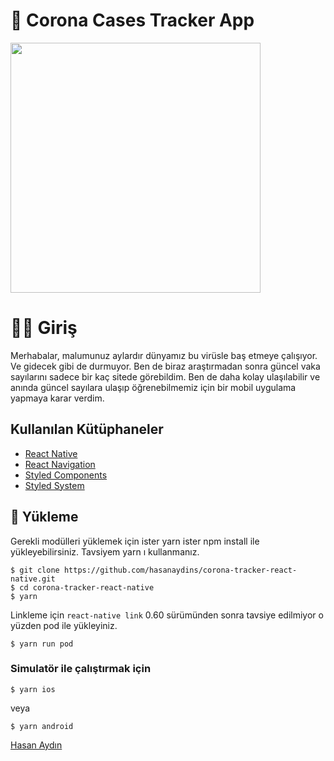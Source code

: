# 🦠 Corona Cases Tracker App
<img src="ss/demov2.gif" height="400" />

# 👋🏽 Giriş

Merhabalar, malumunuz aylardır dünyamız bu virüsle baş etmeye çalışıyor. Ve gidecek gibi de durmuyor. Ben de biraz araştırmadan sonra güncel vaka sayılarını sadece bir kaç sitede görebildim. Ben de daha kolay ulaşılabilir ve anında güncel sayılara ulaşıp öğrenebilmemiz için bir mobil uygulama yapmaya karar verdim. 

## Kullanılan Kütüphaneler

* [React Native](https://facebook.github.io/react-native/) 
* [React Navigation](https://github.com/react-navigation/react-navigation) 
* [Styled Components](https://styled-components.com/) 
* [Styled System](https://styled-system.com/) 

## 🚀 Yükleme

Gerekli modülleri yüklemek için ister yarn ister npm install ile yükleyebilirsiniz. Tavsiyem yarn ı kullanmanız.
```
$ git clone https://github.com/hasanaydins/corona-tracker-react-native.git
$ cd corona-tracker-react-native
$ yarn
```
Linkleme için `react-native link` 0.60 sürümünden sonra tavsiye edilmiyor o yüzden pod ile yükleyiniz.

```
$ yarn run pod
```
### Simulatör ile çalıştırmak için

    $ yarn ios
veya

    $ yarn android
    
 
 
[Hasan Aydın](https://www.hasanaydins.com)

